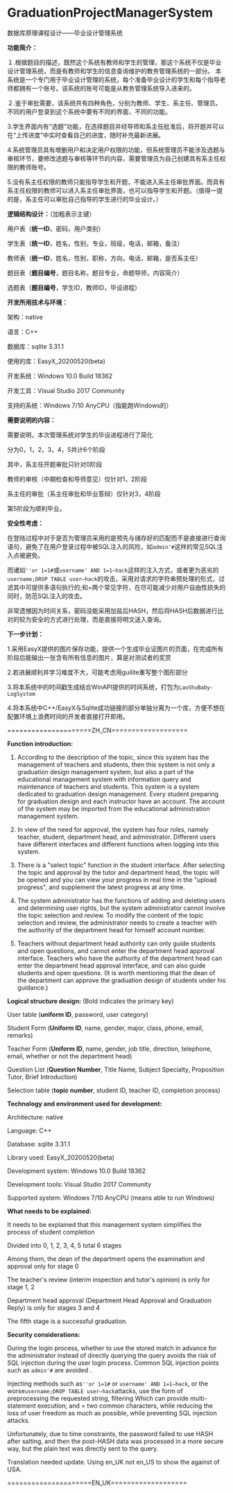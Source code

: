 # GraduationProjectManagerSystem
数据库原理课程设计——毕业设计管理系统



**功能简介：**

１.根据题目的描述，既然这个系统有教师和学生的管理，那这个系统不仅是毕业设计管理系统，而是有教师和学生的信息查询维护的教务管理系统的一部分。 本系统是一个专门用于毕业设计管理的系统，每个准备毕业设计的学生和每个指导老师都拥有一个账号。该系统的账号可能是从教务管理系统导入进来的。

２.鉴于审批需要，该系统共有四种角色，分别为教师、学生、系主任、管理员。不同的用户登录到这个系统中要有不同的界面，不同的功能。 

3.学生界面内有“选题”功能，在选择题目并经导师和系主任批准后，将开题并可以在“上传进度”中实时查看自己的进度，随时补充最新进展。

4.系统管理员具有增删用户和决定用户权限的功能，但系统管理员不能涉及选题与审核环节，要修改选题与审核等环节的内容，需要管理员为自己创建具有系主任权限的教师账号。

5.没有系主任权限的教师只能指导学生和开题，不能进入系主任审批界面。而具有系主任权限的教师可以进入系主任审批界面，也可以指导学生和开题。（值得一提的是，系主任可以审批自己指导的学生进行的毕业设计。）

**逻辑结构设计：**（加粗表示主键） 

用户表（**统一ID**，密码，用户类别）

学生表（**统一ID**，姓名，性别，专业，班级，电话，邮箱，备注）

教师表（**统一ID**，姓名，性别，职称，方向，电话，邮箱，是否系主任）

题目表（**题目编号**，题目名称，题目专业，命题导师，内容简介）

选题表（**题目编号**，学生ID，教师ID，毕设进程）

**开发所用技术与环境：** 

架构：native

语言：C++

数据库：sqlite 3.31.1

使用的库：EasyX_20200520(beta)

开发系统：Windows 10.0 Build 18362

开发工具：Visual Studio 2017 Community

支持的系统：Windows 7/10 AnyCPU（指能跑Windows的）

**需要说明的内容：**

需要说明，本次管理系统对学生的毕设进程进行了简化

分为0，1，2，3，4，5共计6个阶段

其中，系主任开题审批只针对0阶段

教师的审核（中期检查和导师意见）仅针对1，2阶段

系主任的审批（系主任审批和毕业答辩）仅针对3，4阶段

第5阶段为顺利毕业。

**安全性考虑：**

在登陆过程中对于是否为管理员采用的是预先与储存好的匹配而不是直接进行查询语句，避免了在用户登录过程中被SQL注入的风险，如```admin'#```这样的常见SQL注入点被避免。

而诸如```''or 1=1#```或```username' AND 1=1—hack```这样的注入方式，或者更为恶劣的```username;DROP TABLE user—hack```的攻击，采用对请求的字符串预处理的形式，过滤其中可提供多语句执行的;和=两个常见字符，在尽可能减少对用户自由性损失的同时，防范SQL注入的攻击。

非常遗憾因为时间关系，密码没能采用加盐后HASH，然后将HASH后数据进行比对的较为安全的方式进行处理，而是直接将明文送入查询。

**下一步计划：**

1.采用EasyX提供的图片保存功能，提供一个生成毕业证图片的页面，在完成所有阶段后能输出一张含有所有信息的图片，算是对测试者的奖赏

2.若进展顺利并学习难度不大，可能考虑用guilite重写整个图形部分

3.将本系统中的时间戳生成结合WinAPI提供的时间系统，打包为```LaoShuBaby-LogSystem```

4.将本系统中C++/EasyX与Sqlite成功链接的部分单独分离为一个库，方便不想在配置环境上浪费时间的开发者直接打开即用。


=====================ZH_CN===================

**Function introduction:**

1. According to the description of the topic, since this system has the management of teachers and students, then this system is not only a graduation design management system, but also a part of the educational management system with information query and maintenance of teachers and students. This system is a system dedicated to graduation design management. Every student preparing for graduation design and each instructor have an account. The account of the system may be imported from the educational administration management system.

2. In view of the need for approval, the system has four roles, namely teacher, student, department head, and administrator. Different users have different interfaces and different functions when logging into this system.

3. There is a "select topic" function in the student interface. After selecting the topic and approval by the tutor and department head, the topic will be opened and you can view your progress in real time in the "upload progress", and supplement the latest progress at any time.

4. The system administrator has the functions of adding and deleting users and determining user rights, but the system administrator cannot involve the topic selection and review. To modify the content of the topic selection and review, the administrator needs to create a teacher with the authority of the department head for himself account number.

5. Teachers without department head authority can only guide students and open questions, and cannot enter the department head approval interface. Teachers who have the authority of the department head can enter the department head approval interface, and can also guide students and open questions. (It is worth mentioning that the dean of the department can approve the graduation design of students under his guidance.)

**Logical structure design:** (Bold indicates the primary key)

User table (**uniform ID**, password, user category)

Student Form (**Uniform ID**, name, gender, major, class, phone, email, remarks)

Teacher Form (**Uniform ID**, name, gender, job title, direction, telephone, email, whether or not the department head)

Question List (**Question Number**, Title Name, Subject Specialty, Proposition Tutor, Brief Introduction)

Selection table (**topic number**, student ID, teacher ID, completion process)

**Technology and environment used for development:**

Architecture: native

Language: C++

Database: sqlite 3.31.1

Library used: EasyX_20200520(beta)

Development system: Windows 10.0 Build 18362

Development tools: Visual Studio 2017 Community

Supported system: Windows 7/10 AnyCPU (means able to run Windows)

**What needs to be explained:**

It needs to be explained that this management system simplifies the process of student completion

Divided into 0, 1, 2, 3, 4, 5 total 6 stages

Among them, the dean of the department opens the examination and approval only for stage 0

The teacher's review (interim inspection and tutor's opinion) is only for stage 1, 2

Department head approval (Department Head Approval and Graduation Reply) is only for stages 3 and 4

The fifth stage is a successful graduation.

**Security considerations:**

During the login process, whether to use the stored match in advance for the administrator instead of directly querying the query avoids the risk of SQL injection during the user login process. Common SQL injection points such as ```admin'#``` are avoided .

Injecting methods such as```''or 1=1#``` or ```username' AND 1=1—hack```, or the worse```username;DROP TABLE user—hack```attacks, use the form of preprocessing the requested string, filtering Which can provide multi-statement execution; and = two common characters, while reducing the loss of user freedom as much as possible, while preventing SQL injection attacks.

Unfortunately, due to time constraints, the password failed to use HASH after salting, and then the post-HASH data was processed in a more secure way, but the plain text was directly sent to the query.

Translation needed update. Using en_UK not en_US to show the against of USA.

=====================EN_UK===================
